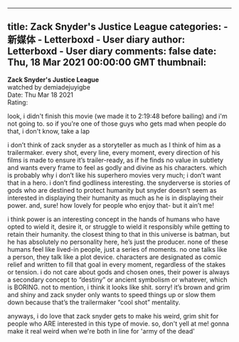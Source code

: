 
---
title: Zack Snyder's Justice League
categories: 
    - 新媒体
    - Letterboxd - User diary
author: Letterboxd - User diary
comments: false
date: Thu, 18 Mar 2021 00:00:00 GMT
thumbnail: 
---

<div>   
<b>Zack Snyder's Justice League</b><br>watched by demiadejuyigbe<br>Date: Thu Mar 18 2021<br>Rating:  <br>








<div>



<div><p>look, i didn't finish this movie (we made it to 2:19:48 before bailing) and i'm not going to. so if you're one of those guys who gets mad when people do that, i don't know, take a lap</p><p>i don’t think of zack snyder as a storyteller as much as I think of him as a trailermaker. every shot, every line, every moment, every direction of his films is made to ensure it’s trailer-ready, as if he finds no value in subtlety and wants every frame to feel as godly and divine as his characters. which is probably why i don’t like his superhero movies very much; i don’t want that in a hero. i don’t find godliness interesting. the snyderverse is stories of gods who are destined to protect humanity but snyder doesn’t seem as interested in displaying their humanity as much as he is in displaying their power. and, sure! how lovely for people who enjoy that- but it ain’t me!</p><p>i think power is an interesting concept in the hands of humans who have opted to wield it, desire it, or struggle to wield it responsibly while getting to retain their humanity. the closest thing to that in this universe is batman, but he has absolutely no personality here, he’s just the producer. none of these humans feel like lived-in people, just a series of moments. no one talks like a person, they talk like a plot device. characters are designated as comic relief and written to fill that goal in every moment, regardless of the stakes or tension. i do not care about gods and chosen ones, their power is always a secondary concept to “destiny” or ancient symbolism or whatever, which is BORING. not to mention, i think it looks like shit. sorry! it’s brown and grim and shiny and zack snyder only wants to speed things up or slow them down because that’s the trailermaker “cool shot” mentality.</p><p>anyways, i do love that zack snyder gets to make his weird, grim shit for people who ARE interested in this type of movie. so, don't yell at me! gonna make it real weird when we're both in line for 'army of the dead'</p></div>

</div>
  
</div>
            
